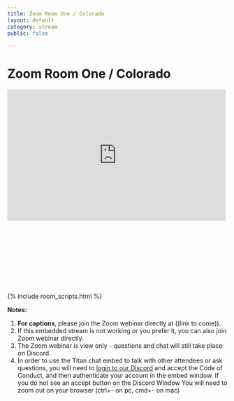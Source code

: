 ```yaml
---
title: Zoom Room One / Colorado
layout: default
category: stream
public: false

---
```

# Zoom Room One / Colorado

<iframe
src="https://vimeo.com/event/1781975/embed" height="300" width="500" frameborder="0" allow="autoplay; fullscreen; picture-in-picture" scrolling="no" allowfullscreen="true" class="convention-video"></iframe>

<iframe frameborder="0" class="convention-chat">
</iframe>

<script src="https://unpkg.com/dayjs@1.8.21/dayjs.min.js"></script>
<script>
const channel = "929769192243232838";
</script>
{% include room_scripts.html %}

**Notes:**

1. **For captions**, please join the Zoom webinar directly at ((link to come)).
2. If this embedded stream is not working or you prefer it, you can also join Zoom webinar directly.
3. The Zoom webinar is view only - questions and chat will still take place on Discord.
4. In order to use the Titan chat embed to talk with other attendees or ask questions, you will need to [login to our Discord]() and accept the Code of Conduct, and then authenticate your account in the embed window. If you do not see an accept button on the Discord Window You will need to zoom out on your browser (ctrl+- on pc, cmd+- on mac)
